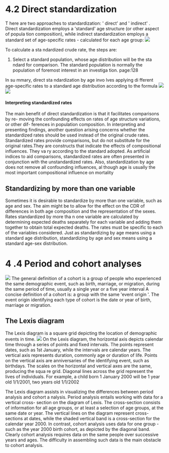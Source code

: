 # 4.2 Direct standardization
T here are two approaches to standardization: ' direct' and ' indirect' .
Direct standardization employs a 'standard' age structure (or other aspect of popula tion composition), while indirect standardization employs a standard set of age-specific rates - calculated for each age group:
![](https://i.imgur.com/NGVJMnK.png)

To calculate a sta ndardized crude rate, the steps are:
1. Select a standard population, whose age distribution will be the sta ndard for
comparison. The standard population is normally the population of foremost
interest in an investiga tion.
page:128

In su mmary, direct sta ndardization by age invo lves applying di fferent age-specific rates to a standard age distribution according to the formula
![](https://i.imgur.com/uRlyqKn.png)
![](https://i.imgur.com/4qCI6Rj.png)
#### Interpreting standardized rates
The main benefit of direct standardization is that it facilitates comparisons by re-
moving the confounding effects on rates of age structure variations, or other dif-
ferences in population composition.
In interpreting and presenting findings, another question arising concerns
whether the standardized rates should be used instead of the original crude rates.
Standardized rates provide comparisons, but do not substitute for the original
rates.They are constructs that indicate the effects of compositional influences.
They va ry according to the standard adopted.
As artificial indices to aid comparisons,
standardized rates are often presented in conjunction with the unstandardized
rates. Also, standardization by age does not remove all confounding influences, al
though age is usually the most important compositional influence on mortality

## Standardizing by more than one variable
Sometimes it is desirable to standardize by more than one variable, such as age and sex. The aim might be to allow for the effect on the CDR of differences in both age composition and the representation of the sexes. Rates standardized by more tha n one variable are calculated by determining expected deaths separately for each variable and adding them together to obtain total expected deaths. The rates must be specific to each of the variables considered. Just as standardizing by age means using a standard age distribution, standardizing by age and sex means using a standard age-sex distribution.


# 4 .4 Period and cohort analyses
![](https://i.imgur.com/F9j7RkI.png)
The general definition of a cohort is a group of people who experienced the same
demographic event, such as birth, marriage, or migration, during the same period
of time, usually a single year or a five year interval
A concise definition of a cohort is: a group with the same 'event origin '. The event
origin identifying each type of cohort is the date or year of birth, marriage or
migration.

## The Lexis diagram
The Lexis diagram is a square grid depicting the location of demographic events in time.
![](https://i.imgur.com/zGZ1KlN.png)
On the Lexis diagram, the horizontal axis depicts calendar time through a series
of points and fixed intervals. The points represent dates, such as 1st January, while the intervals are calendar years. The vertical axis represents duration, commonly age or duration of life. Points on the vertical axis are anniversaries of the identifying event, such as birthdays. The scales on the horizontal and vertical axes are the same, producing the squa re grid.
Diagonal lines across the grid represent the lives of individuals.
For example, a child born 1 January 2000 will be 1 year old 1/1/2001, two years old 1/1/2002

The Lexis diagram assists in visualizing the differences between period analysis
and cohort a nalysis. Period analysis entails working with data for a vertical cross-
section on the diagram of Lexis. The cross-section consists of information for all
age groups, or at least a selection of age groups, at the same date or year. The vertical lines on the diagram represent cross-sections at dates, while the shaded vertical band is a cross-section for the calendar year 2000. In contrast, cohort analysis uses data for one group - such as the year 2000 birth cohort, as depicted by the diagonal band. Clearly cohort analysis requires data on the same people over successive years and ages. The difficulty in assembling such data is the main obstacle to cohort analysis.
